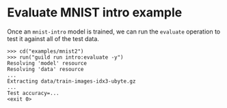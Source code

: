 # Evaluate MNIST intro example

Once an `mnist-intro` model is trained, we can run the `evaluate`
operation to test it against all of the test data.

    >>> cd("examples/mnist2")
    >>> run("guild run intro:evaluate -y")
    Resolving 'model' resource
    Resolving 'data' resource
    ...
    Extracting data/train-images-idx3-ubyte.gz
    ...
    Test accuracy=...
    <exit 0>
